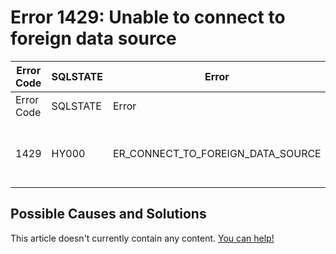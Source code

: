 
# Error 1429: Unable to connect to foreign data source


| Error Code | SQLSTATE | Error | Description |
| --- | --- | --- | --- |
| Error Code | SQLSTATE | Error | Description |
| 1429 | HY000 | ER_CONNECT_TO_FOREIGN_DATA_SOURCE | Unable to connect to foreign data source: %s |




## Possible Causes and Solutions


This article doesn't currently contain any content. [You can help!](/en/writing-and-editing-knowledge-base-articles/)

